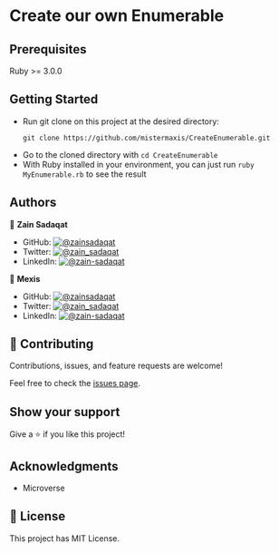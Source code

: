 # Create our own Enumerable

## Prerequisites

Ruby >= 3.0.0

## Getting Started

- Run git clone on this project at the desired directory:
   ```
   git clone https://github.com/mistermaxis/CreateEnumerable.git
   ```
- Go to the cloned directory with `cd CreateEnumerable`
- With Ruby installed in your environment, you can just run `ruby MyEnumerable.rb` to see the result

## Authors

👤 **Zain Sadaqat**

- GitHub: [![@zainsadaqat](https://img.shields.io/github/followers/zainsadaqat?color=lightgray&style=plastic&labelColor=blue)](https://github.com/iammouaz)
- Twitter: [![@zain_sadaqat](https://img.shields.io/twitter/follow/zain_sadaqat?style=plastic&labelColor=blue)](https://www.twitter.com/MoazMulki1/)
- LinkedIn: [![@zain-sadaqat](https://img.shields.io/badge/LinkedIn-blue?style=plastic&logo=linkedin)](https://www.linkedin.com/in/zain-sadaqat/)

👤 **Mexis**

- GitHub: [![@zainsadaqat](https://img.shields.io/github/followers/zainsadaqat?color=lightgray&style=plastic&labelColor=blue)](https://github.com/iammouaz)
- Twitter: [![@zain_sadaqat](https://img.shields.io/twitter/follow/zain_sadaqat?style=plastic&labelColor=blue)](https://www.twitter.com/MoazMulki1/)
- LinkedIn: [![@zain-sadaqat](https://img.shields.io/badge/LinkedIn-blue?style=plastic&logo=linkedin)](https://www.linkedin.com/in/zain-sadaqat/)

## 🤝 Contributing

Contributions, issues, and feature requests are welcome!

Feel free to check the [issues page](../../issues/).

## Show your support

Give a ⭐️ if you like this project!

## Acknowledgments

- Microverse

## 📝 License

This project has MIT License.
